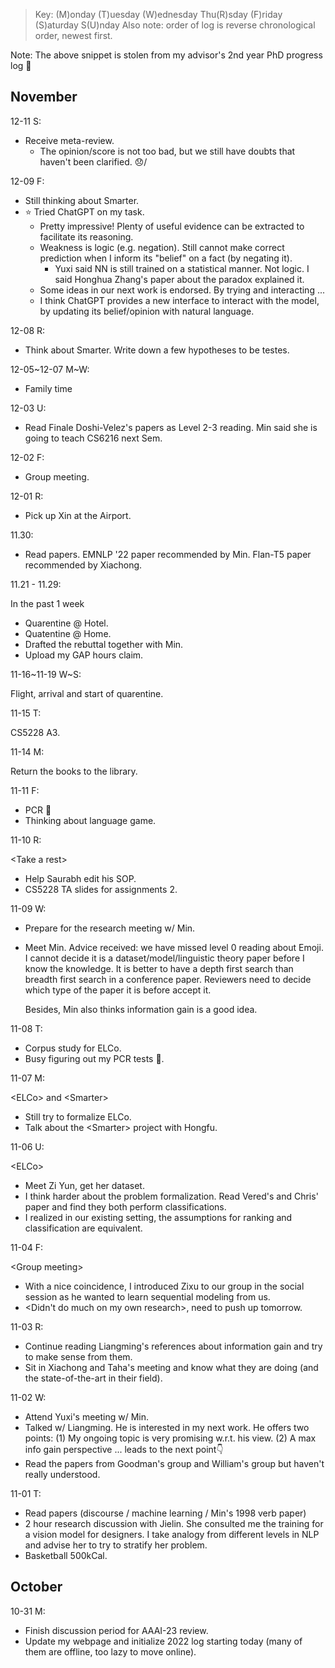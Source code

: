



> Key: (M)onday (T)uesday (W)ednesday Thu(R)sday (F)riday (S)aturday S(U)nday
> Also note: order of log is reverse chronological order, newest first.

Note: The above snippet is stolen from my advisor's 2nd year PhD progress log 🤣



## November



12-11 S:

- Receive meta-review.
  - The opinion/score is not too bad, but we still have doubts that haven't been clarified. 😞/



12-09 F:

- Still thinking about Smarter. 
- ⭐️ Tried ChatGPT on my task. 
  - Pretty impressive! Plenty of useful evidence can be extracted to facilitate its reasoning. 
  - Weakness is logic (e.g. negation). Still cannot make correct prediction when I inform its "belief" on a fact (by negating it). 
    - Yuxi said NN is still trained on a statistical manner. Not logic. I said Honghua Zhang's paper about the paradox explained it. 
  - Some ideas in our next work is endorsed. By trying and interacting ... 
  - I think ChatGPT provides a new interface to interact with the model, by updating its belief/opinion with natural language. 



12-08 R:

- Think about Smarter. Write down a few hypotheses to be testes. 



12-05\~12-07 M\~W:

- Family time



12-03 U:

- Read Finale Doshi-Velez's papers as Level 2-3 reading. Min said she is going to teach CS6216 next Sem. 



12-02 F:

- Group meeting. 



12-01 R:

- Pick up Xin at the Airport.



11.30:

- Read papers. EMNLP '22 paper recommended by Min. Flan-T5 paper recommended by Xiachong.



11.21 - 11.29:

In the past 1 week 

- Quarentine @ Hotel.
- Quatentine @ Home.
- Drafted the rebuttal together with Min. 
- Upload my GAP hours claim. 



11-16\~11-19 W~S:

Flight, arrival and start of quarentine. 



11-15 T:

CS5228 A3. 



11-14 M:

Return the books to the library. 



11-11 F:

- PCR 🧪
- Thinking about language game. 



11-10 R:

\<Take a rest>

- Help Saurabh edit his SOP.
- CS5228 TA slides for assignments 2. 



11-09 W:

- Prepare for the research meeting w/ Min.

- Meet Min. Advice received: we have missed level 0 reading about Emoji. I cannot decide it is a dataset/model/linguistic theory paper before I know the knowledge. It is better to have a depth first search than breadth first search in a conference paper. Reviewers need to decide which type of the paper it is before accept it. 

  Besides, Min also thinks information gain is a good idea. 



11-08 T:

- Corpus study for ELCo. 
- Busy figuring out my PCR tests 🧪.



11-07 M:

\<ELCo> and \<Smarter>

- Still try to formalize ELCo. 
- Talk about the \<Smarter> project with Hongfu. 



11-06 U:

\<ELCo>

- Meet Zi Yun, get her dataset. 
- I think harder about the problem formalization. Read Vered's and Chris' paper and find they both perform classifications.
- I realized in our existing setting, the assumptions for ranking and classification are equivalent. 



11-04 F:

\<Group meeting>

- With a nice coincidence, I introduced Zixu to our group in the social session as he wanted to learn sequential modeling from us.
- \<Didn't do much on my own research>, need to push up tomorrow. 



11-03 R:

- Continue reading Liangming's references about information gain and try to make sense from them. 
- Sit in Xiachong and Taha's meeting and know what they are doing (and the state-of-the-art in their field).



11-02 W:

- Attend Yuxi's meeting w/ Min.
- Talked w/ Liangming. He is interested in my next work. He offers two points: (1) My ongoing topic is very promising w.r.t. his view. (2) A max info gain perspective ... leads to the next point👇 
- Read the papers from Goodman's group and William's group but haven't really understood. 



11-01 T:

- Read papers (discourse / machine learning / Min's 1998 verb paper)
- 2 hour research discussion with Jielin. She consulted me the training for a vision model for designers. I take analogy from different levels in NLP and advise her to try to stratify her problem. 
- Basketball 500kCal. 



## October

10-31 M:

- Finish discussion period for AAAI-23 review. 
- Update my webpage and initialize 2022 log starting today (many of them are offline, too lazy to move online).

